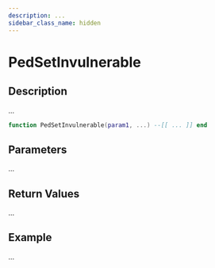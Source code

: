 ```yaml
---
description: ...
sidebar_class_name: hidden
---
```


# PedSetInvulnerable

## Description

...

```lua
function PedSetInvulnerable(param1, ...) --[[ ... ]] end
```

## Parameters

...

## Return Values

...

## Example

...

